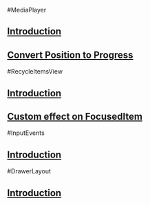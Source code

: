 #MediaPlayer
## [Introduction](MediaPlayer_Introduction.md)
## [Convert Position to Progress](MediaPlayer_Converter.md)
#RecycleItemsView
## [Introduction](RecycleItemsView_Introduction.md)
## [Custom effect on FocusedItem](RecycleItemsView_CustomEffect.md)
#InputEvents
## [Introduction](InputEvents.md)
#DrawerLayout
## [Introduction](DrawerLayout.md)
